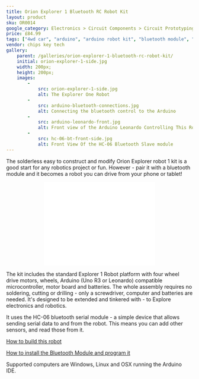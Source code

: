 ```yaml
---
title: Orion Explorer 1 Bluetooth RC Robot Kit
layout: product
sku: OR0014
google_category: Electronics > Circuit Components > Circuit Prototyping
price: £84.99
tags: ["4wd car", "arduino", "arduino robot kit", "bluetooth module", "explorer 1", "microcontroller", "motor controller", "remote control", "robot", "robot car", "robot chassis", "robot motor", "solderless"]
vendor: chips key tech
gallery:
    parent: /galleries/orion-explorer-1-bluetooth-rc-robot-kit/
    initial: orion-explorer-1-side.jpg
    width: 200px;
    height: 200px;
    images:
        -
            src: orion-explorer-1-side.jpg
            alt: The Explorer One Robot
        -
            src: arduino-bluetooth-connections.jpg
            alt: Connecting the bluetooth control to the Arduino
        -
            src: arduino-leonardo-front.jpg
            alt: Front view of the Arduino Leonardo Controlling This Robot
        -
            src: hc-06-bt-front-side.jpg
            alt: Front View Of the HC-06 Bluetooth Slave module            
---
```

The solderless easy to construct and modify Orion Explorer robot 1 kit is a good start for any robotics project or fun. However - pair it with a bluetooth module and it becomes a robot you can drive from your phone or tablet!

<p style="text-align: center;"><iframe src="//www.youtube.com/embed/SpMrGylvcs0" allowfullscreen="allowfullscreen" frameborder="0" height="225" width="300"></iframe></p>

The kit includes the standard Explorer 1 Robot platform with four wheel drive motors, wheels, Arduino (Uno R3 or Leonardo) compatible microcontroller, motor board and batteries. The whole assembly requires no soldering, cutting or drilling - only a screwdriver, computer and batteries are needed. It's designed to be extended and tinkered with - to Explore electronics and robotics.

It uses the HC-06 bluetooth serial module - a simple device that allows sending serial data to and from the robot. This means you can add other sensors, and read those from it.

<a href="http://www.orionrobots.co.uk/construction_guide.html">How to build this robot</a>

<a href="http://www.orionrobots.co.uk/explorer_arrow_control.html">How to install the Bluetooth Module and program it</a>

Supported computers are Windows, Linux and OSX running the Arduino IDE.